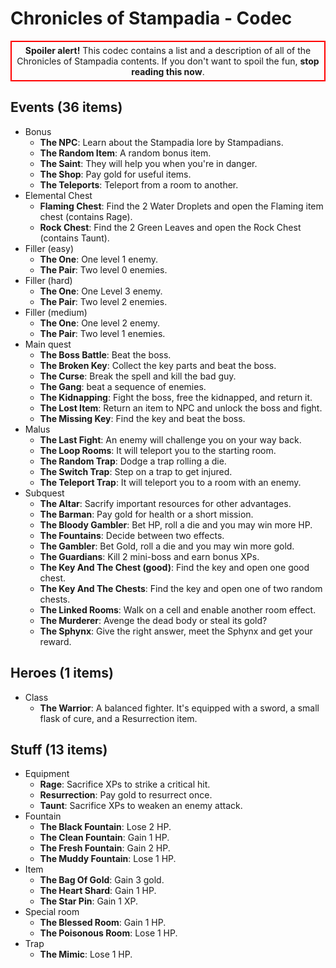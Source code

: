 # Chronicles of Stampadia - Codec

<div align=center style='border:2px solid red;padding:5px'><b>Spoiler alert!</b> This codec contains a list and a description of all of the Chronicles of Stampadia contents. If you don't want to spoil the fun, <b>stop reading this now</b>.</div>

## Events (36 items)

- Bonus
  - **The NPC**: Learn about the Stampadia lore by Stampadians.
  - **The Random Item**: A random bonus item.
  - **The Saint**: They will help you when you're in danger.
  - **The Shop**: Pay gold for useful items.
  - **The Teleports**: Teleport from a room to another.
- Elemental Chest
  - **Flaming Chest**: Find the 2 Water Droplets and open the Flaming item chest (contains Rage).
  - **Rock Chest**: Find the 2 Green Leaves and open the Rock Chest (contains Taunt).
- Filler (easy)
  - **The One**: One level 1 enemy.
  - **The Pair**: Two level 0 enemies.
- Filler (hard)
  - **The One**: One Level 3 enemy.
  - **The Pair**: Two level 2 enemies.
- Filler (medium)
  - **The One**: One level 2 enemy.
  - **The Pair**: Two level 1 enemies.
- Main quest
  - **The Boss Battle**: Beat the boss.
  - **The Broken Key**: Collect the key parts and beat the boss.
  - **The Curse**: Break the spell and kill the bad guy.
  - **The Gang**: beat a sequence of enemies.
  - **The Kidnapping**: Fight the boss, free the kidnapped, and return it.
  - **The Lost Item**: Return an item to NPC and unlock the boss and fight.
  - **The Missing Key**: Find the key and beat the boss.
- Malus
  - **The Last Fight**: An enemy will challenge you on your way back.
  - **The Loop Rooms**: It will teleport you to the starting room.
  - **The Random Trap**: Dodge a trap rolling a die.
  - **The Switch Trap**: Step on a trap to get injured.
  - **The Teleport Trap**: It will teleport you to a room with an enemy.
- Subquest
  - **The Altar**: Sacrify important resources for other advantages.
  - **The Barman**: Pay gold for health or a short mission.
  - **The Bloody Gambler**: Bet HP, roll a die and you may win more HP.
  - **The Fountains**: Decide between two effects.
  - **The Gambler**: Bet Gold, roll a die and you may win more gold.
  - **The Guardians**: Kill 2 mini-boss and earn bonus XPs.
  - **The Key And The Chest (good)**: Find the key and open one good chest.
  - **The Key And The Chests**: Find the key and open one of two random chests.
  - **The Linked Rooms**: Walk on a cell and enable another room effect.
  - **The Murderer**: Avenge the dead body or steal its gold?
  - **The Sphynx**: Give the right answer, meet the Sphynx and get your reward.

## Heroes (1 items)

- Class
  - **The Warrior**: A balanced fighter. It's equipped with a sword, a small flask of cure, and a Resurrection item.

## Stuff (13 items)

- Equipment
  - **Rage**: Sacrifice XPs to strike a critical hit.
  - **Resurrection**: Pay gold to resurrect once.
  - **Taunt**: Sacrifice XPs to weaken an enemy attack.
- Fountain
  - **The Black Fountain**: Lose 2 HP.
  - **The Clean Fountain**: Gain 1 HP.
  - **The Fresh Fountain**: Gain 2 HP.
  - **The Muddy Fountain**: Lose 1 HP.
- Item
  - **The Bag Of Gold**: Gain 3 gold.
  - **The Heart Shard**: Gain 1 HP.
  - **The Star Pin**: Gain 1 XP.
- Special room
  - **The Blessed Room**: Gain 1 HP.
  - **The Poisonous Room**: Lose 1 HP.
- Trap
  - **The Mimic**: Lose 1 HP.
